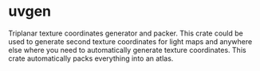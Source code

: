 # uvgen

Triplanar texture coordinates generator and packer. This crate could be used to generate second texture
coordinates for light maps and anywhere else where you need to automatically generate texture coordinates.
This crate automatically packs everything into an atlas.